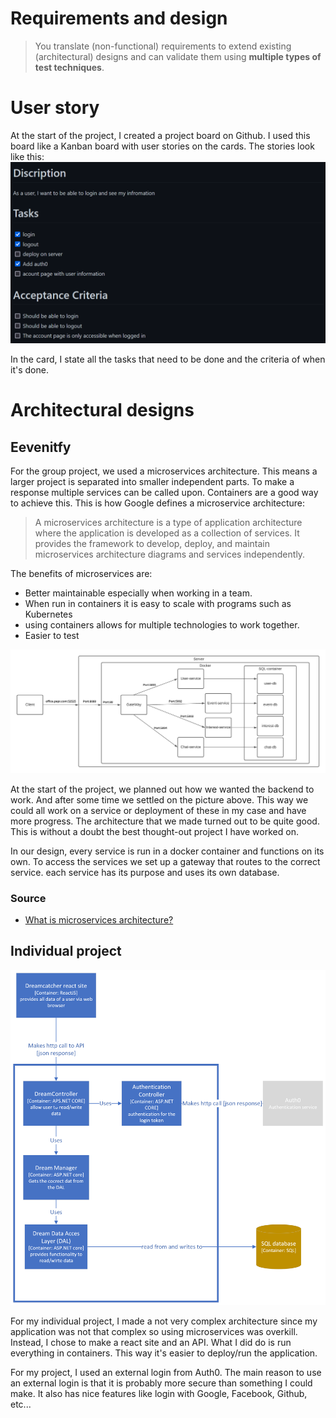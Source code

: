 # Requirements and design
> You translate (non-functional) requirements to extend existing (architectural) designs and can validate them using **multiple types of test techniques**.

# User story
At the start of the project, I created a project board on Github. I used this board like a Kanban board with user stories on the cards. The stories look like this:
![user story](https://github.com/TjerkZ/S3-Dreamcatcher/blob/main/assets/UserStory.png)

In the card, I state all the tasks that need to be done and the criteria of when it's done. 

# Architectural designs

## Eevenitfy

For the group project, we used a microservices architecture. This means a larger project is separated into smaller independent parts. To make a response multiple services can be called upon. Containers are a good way to achieve this. This is how Google defines a microservice architecture:
>A microservices architecture is a type of application architecture where the application is developed as a collection of services. It provides the framework to develop, deploy, and maintain microservices architecture diagrams and services independently.

The benefits of microservices are:
- Better maintainable especially when working in a team.
- When run in containers it is easy to scale with programs such as Kubernetes
- using containers allows for multiple technologies to work together. 
- Easier to test


![Eeventify-backend-diagram](https://github.com/TjerkZ/S3-Dreamcatcher/blob/main/assets/eevenity-backend-diagram.png)

At the start of the project, we planned out how we wanted the backend to work. And after some time we settled on the picture above. This way we could all work on a service or deployment of these in my case and have more progress. The architecture that we made turned out to be quite good. This is without a doubt the best thought-out project I have worked on.

In our design, every service is run in a docker container and functions on its own. To access the services we set up a gateway that routes to the correct service. each service has its purpose and uses its own database. 

### Source
- [What is microservices architecture?](https://cloud.google.com/learn/what-is-microservices-architecture)

## Individual project
![C3 model](https://github.com/TjerkZ/S3-Dreamcatcher/blob/9206bc2a88d0cbde1c16a488093df0c97034036a/assets/C3.png)

For my individual project, I made a not very complex architecture since my application was not that complex so using microservices was overkill. Instead, I chose to make a react site and an API. What I did do is run everything in containers. This way it's easier to deploy/run the application.

For my project, I used an external login from Auth0. The main reason to use an external login is that it is probably more secure than something I could make. It also has nice features like login with Google, Facebook, Github, etc... 